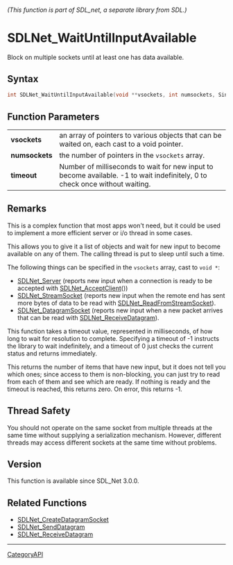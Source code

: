 ###### (This function is part of SDL_net, a separate library from SDL.)
# SDLNet_WaitUntilInputAvailable

Block on multiple sockets until at least one has data available.

## Syntax

```c
int SDLNet_WaitUntilInputAvailable(void **vsockets, int numsockets, Sint32 timeout);

```

## Function Parameters

|                    |                                                                                                                             |
| ------------------ | --------------------------------------------------------------------------------------------------------------------------- |
| **vsockets**       | an array of pointers to various objects that can be waited on, each cast to a void pointer.                                 |
| **numsockets**     | the number of pointers in the `vsockets` array.                                                                             |
| **timeout**        | Number of milliseconds to wait for new input to become available. -1 to wait indefinitely, 0 to check once without waiting. |

## Remarks

This is a complex function that most apps won't need, but it could be used
to implement a more efficient server or i/o thread in some cases.

This allows you to give it a list of objects and wait for new input to
become available on any of them. The calling thread is put to sleep until
such a time.

The following things can be specified in the `vsockets` array, cast to
`void *`:

- [SDLNet_Server](SDLNet_Server) (reports new input when a connection is
  ready to be accepted with [SDLNet_AcceptClient](SDLNet_AcceptClient)())
- [SDLNet_StreamSocket](SDLNet_StreamSocket) (reports new input when the
  remote end has sent more bytes of data to be read with
  [SDLNet_ReadFromStreamSocket](SDLNet_ReadFromStreamSocket)).
- [SDLNet_DatagramSocket](SDLNet_DatagramSocket) (reports new input when a
  new packet arrives that can be read with
  [SDLNet_ReceiveDatagram](SDLNet_ReceiveDatagram)).

This function takes a timeout value, represented in milliseconds, of how
long to wait for resolution to complete. Specifying a timeout of -1
instructs the library to wait indefinitely, and a timeout of 0 just checks
the current status and returns immediately.

This returns the number of items that have new input, but it does not tell
you which ones; since access to them is non-blocking, you can just try to
read from each of them and see which are ready. If nothing is ready and the
timeout is reached, this returns zero. On error, this returns -1.

## Thread Safety

You should not operate on the same socket from multiple threads at the same
time without supplying a serialization mechanism. However, different
threads may access different sockets at the same time without problems.

## Version

This function is available since SDL_Net 3.0.0.

## Related Functions

* [SDLNet_CreateDatagramSocket](SDLNet_CreateDatagramSocket)
* [SDLNet_SendDatagram](SDLNet_SendDatagram)
* [SDLNet_ReceiveDatagram](SDLNet_ReceiveDatagram)

----
[CategoryAPI](CategoryAPI)

